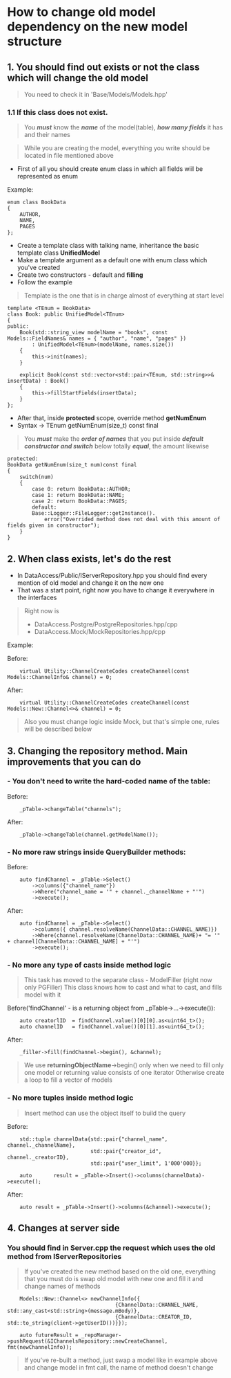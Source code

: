 # How to change old model dependency on the new model structure

## 1. You should find out exists or not the class which will change the old model

> You need to check it in 'Base/Models/Models.hpp'

### 1.1 If this class does not exist.

> You ***must*** know the ***name*** of the model(table), ***how many fields*** it has and their names

> While you are creating the model, everything you write should be located in file mentioned above

- First of all you should create enum class in which all fields wiil be represented as enum

Example:
```
enum class BookData
{
	AUTHOR,
	NAME,
	PAGES
};
```

- Create a template class with talking name, inheritance the basic template class **UnifiedModel**
- Make a template argument as a default one with enum class which you've created
- Create two constructors - default and __filling__
- Follow the example

> Template is the one that is in charge almost of everything at start level

```
template <TEnum = BookData>
class Book: public UnifiedModel<TEnum>
{
public:
	Book(std::string_view modelName = "books", const Models::FieldNames& names = { "author", "name", "pages" })
        : UnifiedModel<TEnum>(modelName, names.size())
    {     
        this->init(names);
    }

    explicit Book(const std::vector<std::pair<TEnum, std::string>>& insertData) : Book()
    {
        this->fillStartFields(insertData);
    }
};
```

- After that, inside **protected** scope, override method **getNumEnum**
- Syntax -> TEnum getNumEnum(size_t) const final

> You ***must*** make the ***order of names*** that you put inside ***default constructor and switch*** below totally ***equal***, the amount likewise

```
protected:
BookData getNumEnum(size_t num)const final
{
    switch(num)
    {
        case 0: return BookData::AUTHOR;
        case 1: return BookData::NAME;
        case 2: return BookData::PAGES;
        default: 
        Base::Logger::FileLogger::getInstance().
            error("Overrided method does not deal with this amount of fields given in constructor");
    }
}
```

## 2. When class exists, let's do the rest

- In DataAccess/Public/IServerRepository.hpp you should find every mention of old model and change it on the new one
- That was a start point, right now you have to change it everywhere in the interfaces

> Right now is
> - DataAccess.Postgre/PostgreRepositories.hpp/cpp
> - DataAccess.Mock/MockRepositories.hpp/cpp

Example:

Before:
```
    virtual Utility::ChannelCreateCodes createChannel(const Models::ChannelInfo& channel) = 0;
```

After:
```
    virtual Utility::ChannelCreateCodes createChannel(const Models::New::Channel<>& channel) = 0;
```

> Also you must change logic inside Mock, but that's simple one, rules will be described below


## 3. Changing the repository method. Main improvements that you can do


### - You don't need to write the hard-coded name of the table:

Before:
```
    _pTable->changeTable("channels");
```

After:
```
    _pTable->changeTable(channel.getModelName());
```


### - No more raw strings inside QueryBuilder methods:

Before:
```
    auto findChannel = _pTable->Select()
        ->columns({"channel_name"})
        ->Where("channel_name = '" + channel._channelName + "'")
        ->execute();
```

After:
```
    auto findChannel = _pTable->Select()
        ->columns({ channel.resolveName(ChannelData::CHANNEL_NAME)})
        ->Where(channel.resolveName(ChannelData::CHANNEL_NAME)+ "= '" + channel[ChannelData::CHANNEL_NAME] + "'")
        ->execute();
```


### - No more any type of casts inside method logic

> This task has moved to the separate class - ModelFiller (right now only PGFiller)
> This class knows how to cast and what to cast, and fills model with it

Before('findChannel' - is a returning object from _pTable->...->execute()):
```
    auto creatorlID  = findChannel.value()[0][0].as<uint64_t>();
    auto channelID   = findChannel.value()[0][1].as<uint64_t>();
```

After:
```
    _filler->fill(findChannel->begin(), &channel);
```

> We use __returningObjectName__->begin() only when we need to fill only one model or returning value consists of one iterator
> Otherwise create a loop to fill a vector of models


### - No more tuples inside method logic

> Insert method can use the object itself to build the query

Before:
```
    std::tuple channelData{std::pair{"channel_name", channel._channelName},
                           std::pair{"creator_id", channel._creatorID},
                           std::pair{"user_limit", 1'000'000}};

    auto       result = _pTable->Insert()->columns(channelData)->execute();
```

After:
```
    auto result = _pTable->Insert()->columns(&channel)->execute();
```

## 4. Changes at server side

### You should find in Server.cpp the request which uses the old method from IServerRepositories

> If you've created the new method based on the old one, everything that you must do is swap old model with new one and fill it and change names of methods

```
    Models::New::Channel<> newChannelInfo({
                                   {ChannelData::CHANNEL_NAME, std::any_cast<std::string>(message.mBody)},
                                   {ChannelData::CREATOR_ID, std::to_string(client->getUserID())}});

    auto futureResult = _repoManager->pushRequest(&IChannelsRepository::newCreateChannel, fmt(newChannelInfo));
```

> If you've re-built a method, just swap a model like in example above and change model in fmt call, the name of method doesn't change
